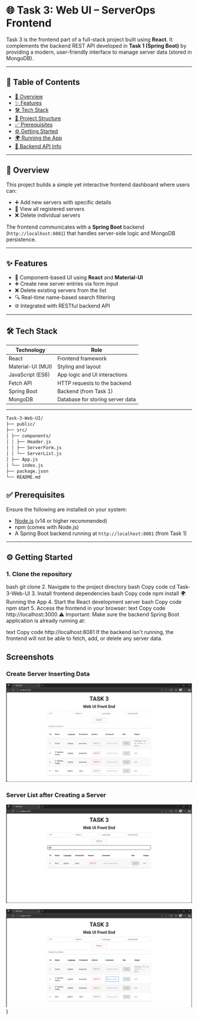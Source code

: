 # 🌐 Task 3: Web UI – ServerOps Frontend

Task 3 is the frontend part of a full-stack project built using **React**. It complements the backend REST API developed in **Task 1 (Spring Boot)** by providing a modern, user-friendly interface to manage server data (stored in MongoDB).

---

## 📖 Table of Contents

- [🚀 Overview](#-overview)
- [✨ Features](#-features)
- [🛠️ Tech Stack](#-tech-stack)
- [📂 Project Structure](#-project-structure)
- [✅ Prerequisites](#-prerequisites)
- [⚙️ Getting Started](#-getting-started)
- [🌍 Running the App](#-running-the-app)
- [🔗 Backend API Info](#-backend-api-info)

---

## 🚀 Overview

This project builds a simple yet interactive frontend dashboard where users can:

- ➕ Add new servers with specific details  
- 📄 View all registered servers  
- ❌ Delete individual servers  

The frontend communicates with a **Spring Boot** backend (`http://localhost:8081`) that handles server-side logic and MongoDB persistence.

---

## ✨ Features

- 🧩 Component-based UI using **React** and **Material-UI**
- ➕ Create new server entries via form input
- ❌ Delete existing servers from the list
- 🔍 Real-time name-based search filtering
- 🌐 Integrated with RESTful backend API

---

## 🛠️ Tech Stack

| Technology      | Role                            |
|-----------------|---------------------------------|
| React           | Frontend framework              |
| Material-UI (MUI)| Styling and layout             |
| JavaScript (ES6)| App logic and UI interactions   |
| Fetch API       | HTTP requests to the backend    |
| Spring Boot     | Backend (from Task 1)           |
| MongoDB         | Database for storing server data|

---
```
Task-3-Web-UI/
├── public/
├── src/
│ ├── components/
│ │ ├── Header.js
│ │ ├── ServerForm.js
│ │ └── ServerList.js
│ ├── App.js
│ └── index.js
├── package.json
└── README.md
```

## ✅ Prerequisites

Ensure the following are installed on your system:

- [Node.js](https://nodejs.org/) (v14 or higher recommended)
- npm (comes with Node.js)
- A Spring Boot backend running at `http://localhost:8081` (from Task 1)

---

## ⚙️ Getting Started

### 1. Clone the repository

bash
git clone <repository-url>
2. Navigate to the project directory
bash
Copy code
cd Task-3-Web-UI
3. Install frontend dependencies
bash
Copy code
npm install
🌍 Running the App
4. Start the React development server
bash
Copy code
npm start
5. Access the frontend in your browser:
text
Copy code
http://localhost:3000
⚠️ Important:
Make sure the backend Spring Boot application is already running at:

text
Copy code
http://localhost:8081
If the backend isn't running, the frontend will not be able to fetch, add, or delete any server data.



## Screenshots

### Create Server Inserting Data
![App Screenshot](3.1.png)

### Server List after Creating a Server
![App Screenshot](3.2.png)

![App Screenshot](3.3.png))

